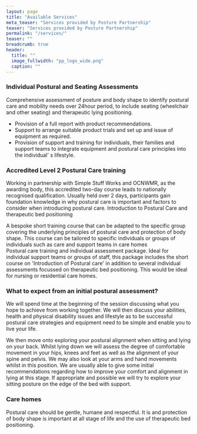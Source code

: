 ```yaml
---
layout: page
title: "Available Services"
meta_teaser: "Services provided by Posture Partnership"
teaser: "Services provided by Posture Partnership"
permalink: "/services/"
teaser: ""
breadcrumb: true
header:
  title: ""
  image_fullwidth: "pp_logo_wide.png"
  caption: ""
---
```


### Individual Postural and Seating Assessments

Comprehensive assessment of posture and body shape to identify postural care and mobility needs over 24hour period, to include seating (wheelchair and other seating) and therapeutic lying positioning.

- Provision of a full report with product recommendations.
- Support to arrange suitable product trials and set up and issue of equipment as required.
- Provision of support and training for individuals, their families and support teams to integrate equipment and postural care principles into the individual'
s lifestyle.

### Accredited Level 2 Postural Care training
Working in partnership with Simple Stuff Works and OCNWMR, as the awarding body, this accredited two-day course leads to nationally recognised qualification. Usually held over 2 days, participants gain foundation knowledge in why postural care is important and factors to consider when introducing postural care. 
Introduction to Postural Care and therapeutic bed positioning

A bespoke short training course that can be adapted to the specific group covering the underlying principles of postural care and protection of body shape. This course can be tailored to specific individuals or groups of individuals such as care and support teams in care homes  
Postural care training and individual assessment package.
Ideal for individual support teams or groups of staff, this package includes the short course on 'Introduction of Postural care'
in addition to several individual assessments focussed on therapeutic bed positioning. This would be ideal for nursing or residential care homes.


### What to expect from an initial postural assessment?

We will spend time at the beginning of the session discussing what you hope to achieve from working together. We will then discuss your abilities, health and physical disability issues and lifestyle as to be successful postural care strategies and equipment need to be simple and enable you to live your life.  

We then move onto exploring your postural alignment when sitting and lying on your back. Whilst lying down we will assess the degree of comfortable movement in your hips, knees and feet as well as the alignment of your spine and pelvis. We may also look at your arms and hand movements whilst in this position. We are usually able to give some initial recommendations regarding how to improve your comfort and alignment in lying at this stage. If appropriate and possible we will try to explore your sitting posture on the edge of the bed with support.

### Care homes

Postural care should be gentle, humane and respectful. It is and protection of body shape is important at all stage of life and the use of therapeutic bed positioning.
